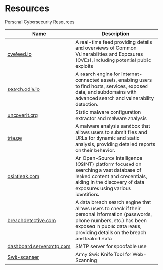 # Resources
Personal Cybersecurity Resources



| Name                                     | Description                                  |
|------------------------------------------|----------------------------------------------|
| [cvefeed.io](https://cvefeed.io/)        | A real-time feed providing details and overviews of Common Vulnerabilities and Exposures (CVEs), including potential public exploits |
| [search.odin.io](https://search.odin.io/)   | A search engine for internet-connected assets, enabling users to find hosts, services, exposed data, and subdomains with advanced search and vulnerability detection. |
| [uncoverit.org](https://www.uncoverit.org/) | Static malware configuration extractor and malware analysis. |
| [tria.ge](https://tria.ge/)        | A malware analysis sandbox that allows users to submit files and URLs for dynamic and static analysis, providing detailed reports on their behavior. |
| [osintleak.com](https://osintleak.com/)  | An Open-Source Intelligence (OSINT) platform focused on searching a vast database of leaked content and credentials, aiding in the discovery of data exposures using various identifiers. |
| [breachdetective.com](https://breachdetective.com/) | A data breach search engine that allows users to check if their personal information (passwords, phone numbers, etc.) has been exposed in public data leaks, providing details on the breach and leaked data. |
|[dashboard.serversmtp.com](https://dashboard.serversmtp.com) | SMTP server for spoofable use |
|[Swit-scanner](https://github.com/RedSecurity/swit-scanner) | Army Swis Knife Tool for Web-Scanning |
